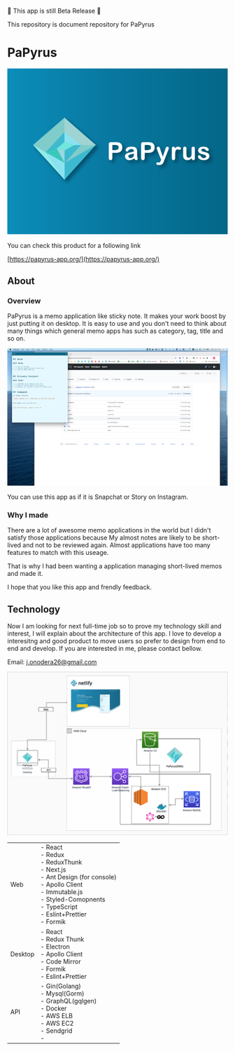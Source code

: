 
🚧️ This app is still Beta Release 🚧️

 This repository is document repository for PaPyrus

# PaPyrus

![papyrus thumbnail](./assets/images/papyrus-thumbnail.png)

You can check this product for a following link

[https://papyrus-app.org/](https://papyrus-app.org/)

## About

### Overview

PaPyrus is a memo application like sticky note. It makes your work boost by just putting it on desktop.
It is easy to use and you don't need to think about many things which general memo apps has such as category, tag, title and so on.

![papyrus on desktop](./assets/images/papyrus-on-desktop.png)

You can use this app as if it is Snapchat or Story on Instagram.

### Why I made

There are a lot of awesome memo applications in the world but I didn't satisfy those applications because
My almost notes are likely to be short-lived and not to be reviewed again.
Almost applications have too many features to match with this useage.

That is why I had been wanting a application managing short-lived memos and made it.

I hope that you like this app and frendly feedback.

## Technology

Now I am looking for next full-time job so to prove my technology skill and interest, I will explain about the architecture of this app.
I love to develop a interesitng and good product to move users so prefer to design from end to end and develop.
If you are interested in me, please contact bellow.

Email: j.onodera26@gmail.com

![system architecture diagram](./assets/images/papyrus-architecture.png)

| | |
| ---- | ----
| Web | - React<br/>- Redux<br/>- ReduxThunk<br/>- Next.js<br/>- Ant Design (for console)<br/>- Apollo Client<br/>- Immutable.js<br/>- Styled-Comopnents<br/>- TypeScript<br/>- Eslint+Prettier<br/>- Formik<br/> |
| Desktop | - React<br/> - Redux Thunk<br/> - Electron<br/> - Apollo Client<br/> - Code Mirror<br/> - Formik<br/> - Eslint+Prettier |
| API | - Gin(Golang)<br/> - Mysql(Gorm)<br/> - GraphQL(gqlgen)<br/> - Docker<br/> - AWS ELB<br/> - AWS EC2<br/> - Sendgrid<br/> - |









